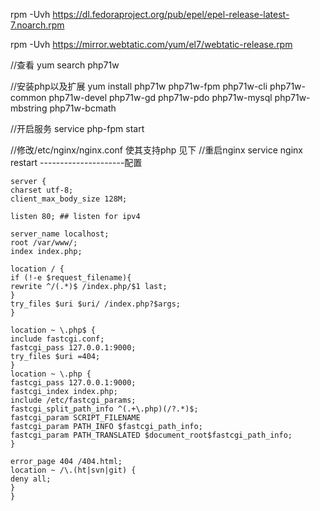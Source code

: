 rpm -Uvh https://dl.fedoraproject.org/pub/epel/epel-release-latest-7.noarch.rpm

rpm -Uvh https://mirror.webtatic.com/yum/el7/webtatic-release.rpm

//查看
yum search php71w

//安装php以及扩展
yum install php71w php71w-fpm php71w-cli php71w-common php71w-devel php71w-gd php71w-pdo php71w-mysql php71w-mbstring php71w-bcmath

//开启服务
service php-fpm start

//修改/etc/nginx/nginx.conf 使其支持php 见下
//重启nginx
service nginx restart
---------------------配置

 

```
server {
charset utf-8;
client_max_body_size 128M;

listen 80; ## listen for ipv4

server_name localhost;
root /var/www/;
index index.php;

location / {
if (!-e $request_filename){
rewrite ^/(.*)$ /index.php/$1 last;
}
try_files $uri $uri/ /index.php?$args;
}

location ~ \.php$ {
include fastcgi.conf;
fastcgi_pass 127.0.0.1:9000;
try_files $uri =404;
}
location ~ \.php {
fastcgi_pass 127.0.0.1:9000;
fastcgi_index index.php;
include /etc/fastcgi_params;
fastcgi_split_path_info ^(.+\.php)(/?.*)$;
fastcgi_param SCRIPT_FILENAME
fastcgi_param PATH_INFO $fastcgi_path_info;
fastcgi_param PATH_TRANSLATED $document_root$fastcgi_path_info;
}

error_page 404 /404.html;
location ~ /\.(ht|svn|git) {
deny all;
}
}
```
